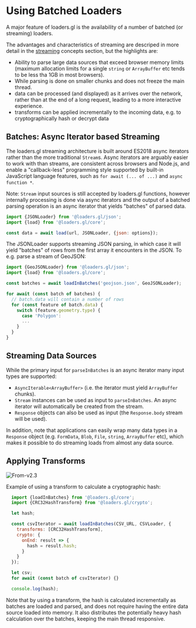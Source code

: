 # Using Batched Loaders

A major feature of loaders.gl is the availability of a number of batched (or streaming) loaders.

The advantages and characteristics of streaming are descriped in more detail in the [streaming](./concepts/streaming.md) concepts section, but the highlights are:

- Ability to parse large data sources that exceed browser memory limits (maximum allocation limits for a single `string` or `ArrayBuffer` etc tends to be less tha 1GB in most browsers).
- While parsing is done on smaller chunks and does not freeze the main thread.
- data can be processed (and displayed) as it arrives over the network, rather than at the end of a long request, leading to a more interactive experience.
- transforms can be applied incrementally to the incoming data, e.g. to cryptographically hash or decrypt data

## Batches: Async Iterator based Streaming

The loaders.gl streaming architecture is built around ES2018 async iterators rather than the more traditional `Stream`s. Async iterators are arguably easier to work with than streams, are consistent across browsers and Node.js, and enable a "callback-less" programming style supported by built-in JavaScript language features, such as `for await (... of ...)` and `async function *`.

Note: `Stream` input sources is still accepted by loaders.gl functions, however internally processing is done via async iterators and the output of a batched parsing operation is an async iterator that yields "batches" of parsed data.

```js
import {JSONLoader} from '@loaders.gl/json';
import {load} from '@loaders.gl/core';

const data = await load(url, JSONLoader, {json: options});
```

The JSONLoader supports streaming JSON parsing, in which case it will yield "batches" of rows from the first array it encounters in the JSON. To e.g. parse a stream of GeoJSON:

```js
import {GeoJSONLoader} from '@loaders.gl/json';
import {load} from '@loaders.gl/core';

const batches = await loadInBatches('geojson.json', GeoJSONLoader);

for await (const batch of batches) {
  // batch.data will contain a number of rows
  for (const feature of batch.data) {
    switch (feature.geometry.type) {
      case 'Polygon':
      ...
    }
  }
}
```

## Streaming Data Sources

While the primary input for `parseInBatches` is an async iterator many input types are supported:

- `AsyncIterable<ArrayBuffer>` (i.e. the iterator must yield `ArrayBuffer` chunks).
- `Stream` instances can be used as input to `parseInBatches`. An async iterator will automatically be created from the stream.
- `Response` objects can also be used as input (the `Response.body` stream will be used).

In addition, note that applications can easily wrap many data types in a `Response` object (e.g. `FormData`, `Blob`, `File`, `string`, `ArrayBuffer` etc), which makes it possible to do streaming loads from almost any data source.

## Applying Transforms

<p class="badges">
  <img src="https://img.shields.io/badge/From-v2.3-blue.svg?style=flat-square" alt="From-v2.3" />
</p>

Example of using a transform to calculate a cryptographic hash:

```js
  import {loadInBatches} from '@loaders.gl/core';
  import {CRC32HashTransform} from '@loaders.gl/crypto';

  let hash;

  const csvIterator = await loadInBatches(CSV_URL, CSVLoader, {
    transforms: [CRC32HashTransform],
    crypto: {
      onEnd: result => {
        hash = result.hash;
      }
    }
  });

  let csv;
  for await (const batch of csvIterator) {}

  console.log(hash);
```

Note that by using a transform, the hash is calculated incrementally as batches are loaded and parsed, and does not require having the entire data source loaded into memory. It also distributes the potentially heavy hash calculation over the batches, keeping the main thread responsive.

